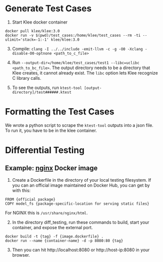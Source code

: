 # Generate Test Cases

1. Start Klee docker container
```
docker pull klee/klee:3.0
docker run -v $(pwd)/test_cases:/home/klee/test_cases --rm -ti --ulimit='stack=-1:-1' klee/klee:3.0
```
3. Compile: ```clang -I ../../include -emit-llvm -c -g -O0 -Xclang -disable-O0-optnone <path_to_c_file>```

4. Run ```--output-dir=/home/klee/test_cases/test1 --libc=uclibc <path_to_bc_file>```. 
The output directory needs to be a directory that Klee creates, it cannot already exist. The `libc` option lets Klee recognize C library calls.

5. To see the outputs, run ```ktest-tool [output-directory]/test######.ktest```

# Formatting the Test Cases
We wrote a python script to scrape the `ktest-tool` outputs into a json file. To run it, you have to be in the klee container. 

# Differential Testing

## Example: [nginx](https://hub.docker.com/_/nginx) Docker image

1. Create a Dockerfile in the directory of your local testing filesystem. If you can an official image maintained on Docker Hub, you can get by with this: 
```
FROM {official package}
COPY model_fs {package-specific-location for serving static files}
```
For NGINX this is `/usr/share/nginx/html`.

2. In the directory diff_testing, run these commands to build, start your container, and expose the external port.
```
docker build -t {tag} -f {image.dockerfile} .
docker run --name {container-name} -d -p 8080:80 {tag}
```

3. Then you can hit http://localhost:8080 or http://host-ip:8080 in your browser.


